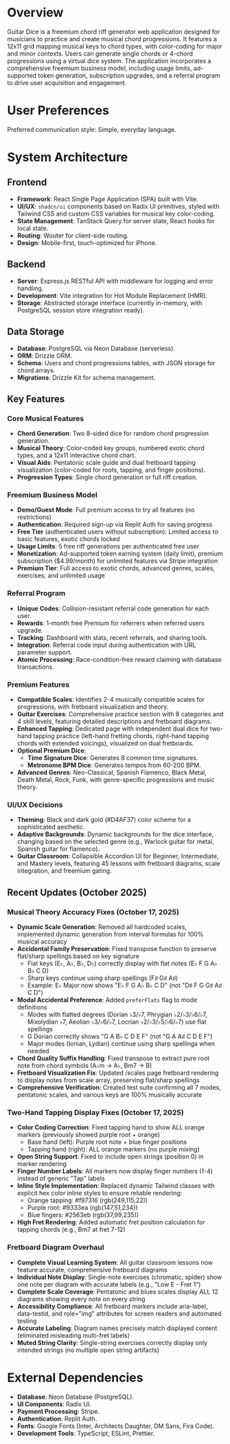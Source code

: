 # Overview

Guitar Dice is a freemium chord riff generator web application designed for musicians to practice and create musical chord progressions. It features a 12x11 grid mapping musical keys to chord types, with color-coding for major and minor contexts. Users can generate single chords or 4-chord progressions using a virtual dice system. The application incorporates a comprehensive freemium business model, including usage limits, ad-supported token generation, subscription upgrades, and a referral program to drive user acquisition and engagement.

# User Preferences

Preferred communication style: Simple, everyday language.

# System Architecture

## Frontend
- **Framework**: React Single Page Application (SPA) built with Vite.
- **UI/UX**: `shadcn/ui` components based on Radix UI primitives, styled with Tailwind CSS and custom CSS variables for musical key color-coding.
- **State Management**: TanStack Query for server state, React hooks for local state.
- **Routing**: Wouter for client-side routing.
- **Design**: Mobile-first, touch-optimized for iPhone.

## Backend
- **Server**: Express.js RESTful API with middleware for logging and error handling.
- **Development**: Vite integration for Hot Module Replacement (HMR).
- **Storage**: Abstracted storage interface (currently in-memory, with PostgreSQL session store integration ready).

## Data Storage
- **Database**: PostgreSQL via Neon Database (serverless).
- **ORM**: Drizzle ORM.
- **Schema**: Users and chord progressions tables, with JSON storage for chord arrays.
- **Migrations**: Drizzle Kit for schema management.

## Key Features

### Core Musical Features
- **Chord Generation**: Two 8-sided dice for random chord progression generation.
- **Musical Theory**: Color-coded key groups, numbered exotic chord types, and a 12x11 interactive chord chart.
- **Visual Aids**: Pentatonic scale guide and dual fretboard tapping visualization (color-coded for roots, tapping, and finger positions).
- **Progression Types**: Single chord generation or full riff creation.

### Freemium Business Model
- **Demo/Guest Mode**: Full premium access to try all features (no restrictions)
- **Authentication**: Required sign-up via Replit Auth for saving progress
- **Free Tier** (authenticated users without subscription): Limited access to basic features, exotic chords locked
- **Usage Limits**: 5 free riff generations per authenticated free user
- **Monetization**: Ad-supported token earning system (daily limit), premium subscription ($4.99/month) for unlimited features via Stripe integration
- **Premium Tier**: Full access to exotic chords, advanced genres, scales, exercises, and unlimited usage

### Referral Program
- **Unique Codes**: Collision-resistant referral code generation for each user.
- **Rewards**: 1-month free Premium for referrers when referred users upgrade.
- **Tracking**: Dashboard with stats, recent referrals, and sharing tools.
- **Integration**: Referral code input during authentication with URL parameter support.
- **Atomic Processing**: Race-condition-free reward claiming with database transactions.

### Premium Features
- **Compatible Scales**: Identifies 2-4 musically compatible scales for progressions, with fretboard visualization and theory.
- **Guitar Exercises**: Comprehensive practice section with 8 categories and 4 skill levels, featuring detailed descriptions and fretboard diagrams.
- **Enhanced Tapping**: Dedicated page with independent dual dice for two-hand tapping practice (left-hand fretting chords, right-hand tapping chords with extended voicings), visualized on dual fretboards.
- **Optional Premium Dice**:
    - **Time Signature Dice**: Generates 8 common time signatures.
    - **Metronome BPM Dice**: Generates tempos from 60-200 BPM.
- **Advanced Genres**: Neo-Classical, Spanish Flamenco, Black Metal, Death Metal, Rock, Funk, with genre-specific progressions and music theory.

### UI/UX Decisions
- **Theming**: Black and dark gold (#D4AF37) color scheme for a sophisticated aesthetic.
- **Adaptive Backgrounds**: Dynamic backgrounds for the dice interface, changing based on the selected genre (e.g., Warlock guitar for metal, Spanish guitar for flamenco).
- **Guitar Classroom**: Collapsible Accordion UI for Beginner, Intermediate, and Mastery levels, featuring 45 lessons with fretboard diagrams, scale integration, and freemium gating.

## Recent Updates (October 2025)

### Musical Theory Accuracy Fixes (October 17, 2025)
- **Dynamic Scale Generation**: Removed all hardcoded scales, implemented dynamic generation from interval formulas for 100% musical accuracy
- **Accidental Family Preservation**: Fixed transpose function to preserve flat/sharp spellings based on key signature
  - Flat keys (E♭, A♭, B♭, D♭) correctly display with flat notes (E♭ F G A♭ B♭ C D)
  - Sharp keys continue using sharp spellings (F♯ G♯ A♯)
  - Example: E♭ Major now shows "E♭ F G A♭ B♭ C D" (not "D♯ F G G♯ A♯ C D")
- **Modal Accidental Preference**: Added `preferFlats` flag to mode definitions
  - Modes with flatted degrees (Dorian ♭3/♭7, Phrygian ♭2/♭3/♭6/♭7, Mixolydian ♭7, Aeolian ♭3/♭6/♭7, Locrian ♭2/♭3/♭5/♭6/♭7) use flat spellings
  - G Dorian correctly shows "G A B♭ C D E F" (not "G A A♯ C D E F")
  - Major modes (Ionian, Lydian) continue using sharp spellings when needed
- **Chord Quality Suffix Handling**: Fixed transpose to extract pure root note from chord symbols (A♭m → A♭, Bm7 → B)
- **Fretboard Visualization Fix**: Updated /scales page fretboard rendering to display notes from scale array, preserving flat/sharp spellings
- **Comprehensive Verification**: Created test suite confirming all 7 modes, pentatonic scales, and various keys are 100% musically accurate

### Two-Hand Tapping Display Fixes (October 17, 2025)
- **Color Coding Correction**: Fixed tapping hand to show ALL orange markers (previously showed purple root + orange)
  - Base hand (left): Purple root note + blue finger positions
  - Tapping hand (right): ALL orange markers (no purple mixing)
- **Open String Support**: Fixed to include open strings (position 0) in marker rendering
- **Finger Number Labels**: All markers now display finger numbers (1-4) instead of generic "Tap" labels
- **Inline Style Implementation**: Replaced dynamic Tailwind classes with explicit hex color inline styles to ensure reliable rendering:
  - Orange tapping: #f97316 (rgb(249,115,22))
  - Purple root: #9333ea (rgb(147,51,234))
  - Blue fingers: #2563eb (rgb(37,99,235))
- **High Fret Rendering**: Added automatic fret position calculation for tapping chords (e.g., Bm7 at fret 7-12)

### Fretboard Diagram Overhaul
- **Complete Visual Learning System**: All guitar classroom lessons now feature accurate, comprehensive fretboard diagrams
- **Individual Note Display**: Single-note exercises (chromatic, spider) show one note per diagram with accurate labels (e.g., "Low E - Fret 1")
- **Complete Scale Coverage**: Pentatonic and blues scales display ALL 12 diagrams showing every note on every string
- **Accessibility Compliance**: All fretboard markers include aria-label, data-testid, and role="img" attributes for screen readers and automated testing
- **Accurate Labeling**: Diagram names precisely match displayed content (eliminated misleading multi-fret labels)
- **Muted String Clarity**: Single-string exercises correctly display only intended strings (no multiple open string artifacts)

# External Dependencies

- **Database**: Neon Database (PostgreSQL).
- **UI Components**: Radix UI.
- **Payment Processing**: Stripe.
- **Authentication**: Replit Auth.
- **Fonts**: Google Fonts (Inter, Architects Daughter, DM Sans, Fira Code).
- **Development Tools**: TypeScript, ESLint, Prettier.